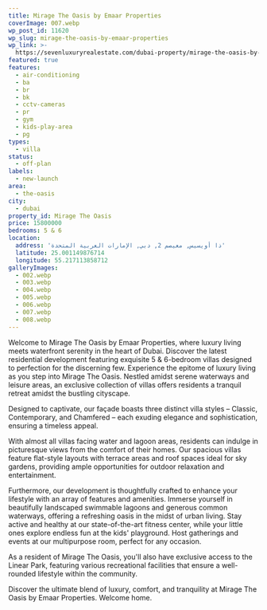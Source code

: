```yaml
---
title: Mirage The Oasis by Emaar Properties
coverImage: 007.webp
wp_post_id: 11620
wp_slug: mirage-the-oasis-by-emaar-properties
wp_link: >-
  https://sevenluxuryrealestate.com/dubai-property/mirage-the-oasis-by-emaar-properties/
featured: true
features:
  - air-conditioning
  - ba
  - br
  - bk
  - cctv-cameras
  - pr
  - gym
  - kids-play-area
  - pg
types:
  - villa
status:
  - off-plan
labels:
  - new-launch
area:
  - the-oasis
city:
  - dubai
property_id: Mirage The Oasis
price: 15800000
bedrooms: 5 & 6
location:
  address: 'ذا أويسيس, معيصم 2, دبي, الإمارات العربية المتحدة'
  latitude: 25.001149876714
  longitude: 55.217113858712
galleryImages:
  - 002.webp
  - 003.webp
  - 004.webp
  - 005.webp
  - 006.webp
  - 007.webp
  - 008.webp
---
```


Welcome to Mirage The Oasis by Emaar Properties, where luxury living meets waterfront serenity in the heart of Dubai. Discover the latest residential development featuring exquisite 5 & 6-bedroom villas designed to perfection for the discerning few. Experience the epitome of luxury living as you step into Mirage The Oasis. Nestled amidst serene waterways and leisure areas, an exclusive collection of villas offers residents a tranquil retreat amidst the bustling cityscape.

Designed to captivate, our façade boasts three distinct villa styles – Classic, Contemporary, and Chamfered – each exuding elegance and sophistication, ensuring a timeless appeal.

With almost all villas facing water and lagoon areas, residents can indulge in picturesque views from the comfort of their homes. Our spacious villas feature flat-style layouts with terrace areas and roof spaces ideal for sky gardens, providing ample opportunities for outdoor relaxation and entertainment.

Furthermore, our development is thoughtfully crafted to enhance your lifestyle with an array of features and amenities. Immerse yourself in beautifully landscaped swimmable lagoons and generous common waterways, offering a refreshing oasis in the midst of urban living. Stay active and healthy at our state-of-the-art fitness center, while your little ones explore endless fun at the kids' playground. Host gatherings and events at our multipurpose room, perfect for any occasion.

As a resident of Mirage The Oasis, you'll also have exclusive access to the Linear Park, featuring various recreational facilities that ensure a well-rounded lifestyle within the community.

Discover the ultimate blend of luxury, comfort, and tranquility at Mirage The Oasis by Emaar Properties. Welcome home.
